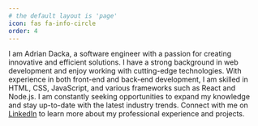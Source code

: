 ```yaml
---
# the default layout is 'page'
icon: fas fa-info-circle
order: 4
---
```


I am Adrian Dacka, a software engineer with a passion for creating innovative and efficient solutions. I have a strong background in web development and enjoy working with cutting-edge technologies. With experience in both front-end and back-end development, I am skilled in HTML, CSS, JavaScript, and various frameworks such as React and Node.js. I am constantly seeking opportunities to expand my knowledge and stay up-to-date with the latest industry trends. Connect with me on [LinkedIn](https://www.linkedin.com/in/adrian-dacka-a3981118a/) to learn more about my professional experience and projects.
